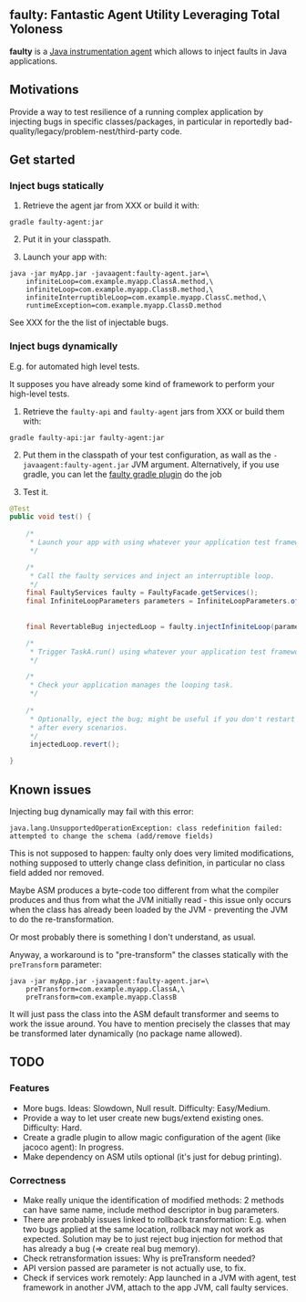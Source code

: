 faulty: Fantastic Agent Utility Leveraging Total Yoloness
---------------------------------------------------------

**faulty** is a [Java instrumentation agent](https://docs.oracle.com/en/java/javase/14/docs/api/java.instrument/java/lang/instrument/package-summary.html) which allows to inject faults in Java applications.

## Motivations

Provide a way to test resilience of a running complex application by injecting bugs in specific classes/packages, in particular in reportedly bad-quality/legacy/problem-nest/third-party code.

## Get started

### Inject bugs statically

1. Retrieve the agent jar from XXX or build it with:

```
gradle faulty-agent:jar
```

2. Put it in your classpath.

3. Launch your app with:

```
java -jar myApp.jar -javaagent:faulty-agent.jar=\
    infiniteLoop=com.example.myapp.ClassA.method,\
    infiniteLoop=com.example.myapp.ClassB.method,\
    infiniteInterruptibleLoop=com.example.myapp.ClassC.method,\
    runtimeException=com.example.myapp.ClassD.method
```

See XXX for the the list of injectable bugs.

### Inject bugs dynamically

E.g. for automated high level tests.

It supposes you have already some kind of framework to perform your high-level tests.

1. Retrieve the `faulty-api` and `faulty-agent` jars from XXX or build them with:

```
gradle faulty-api:jar faulty-agent:jar
```

2. Put them in the classpath of your test configuration, as wall as the `-javaagent:faulty-agent.jar` JVM argument. Alternatively, if you use gradle, you can let the [faulty gradle plugin](faulty-gradle/README.md) do the job

3. Test it.

```java
@Test
public void test() {
   
    /*
     * Launch your app with using whatever your application test framework provides.  
     */

    /*
     * Call the faulty services and inject an interruptible loop.
     */
    final FaultyServices faulty = FaultyFacade.getServices();
    final InfiniteLoopParameters parameters = InfiniteLoopParameters.of("com.example.myapp.TaskA",
                                                                        "run",
                                                                        true /* interruptible. */);
    final RevertableBug injectedLoop = faulty.injectInfiniteLoop(parameters);

    /*
     * Trigger TaskA.run() using whatever your application test framework provides. 
     */

    /*
     * Check your application manages the looping task.
     */
     
    /*
     * Optionally, eject the bug; might be useful if you don't restart the application
     * after every scenarios.
     */
     injectedLoop.revert();

}
```

## Known issues

Injecting bug dynamically may fail with this error:

```
java.lang.UnsupportedOperationException: class redefinition failed: attempted to change the schema (add/remove fields)
```

This is not supposed to happen: faulty only does very limited modifications, nothing supposed to utterly change class definition, in particular no class field added nor removed.

Maybe ASM produces a byte-code too different from what the compiler produces and thus from what the JVM initially read - this issue only occurs when the class has already been loaded by the JVM - preventing the JVM to do the re-transformation.

Or most probably there is something I don't understand, as usual.

Anyway, a workaround is to "pre-transform" the classes statically with the `preTransform` parameter:

```
java -jar myApp.jar -javaagent:faulty-agent.jar=\
    preTransform=com.example.myapp.ClassA,\
    preTransform=com.example.myapp.ClassB
```

It will just pass the class into the ASM default transformer and seems to work the issue around.
You have to mention precisely the classes that may be transformed later dynamically (no package name allowed).

## TODO

### Features

* More bugs. Ideas: Slowdown, Null result. Difficulty: Easy/Medium.
* Provide a way to let user create new bugs/extend existing ones. Difficulty: Hard.
* Create a gradle plugin to allow magic configuration of the agent (like jacoco agent): In progress.
* Make dependency on ASM utils optional (it's just for debug printing).

### Correctness

* Make really unique the identification of modified methods: 2 methods can have same name, include method descriptor in bug parameters.
* There are probably issues linked to rollback transformation: E.g. when two bugs applied at the same location, rollback may not work as expected. Solution may be to just reject bug injection for method that has already a bug (=> create real bug memory).
* Check retransformation issues: Why is preTransform needed?
* API version passed are parameter is not actually use, to fix.
* Check if services work remotely: App launched in a JVM with agent, test framework in another JVM, attach to the app JVM, call faulty services.